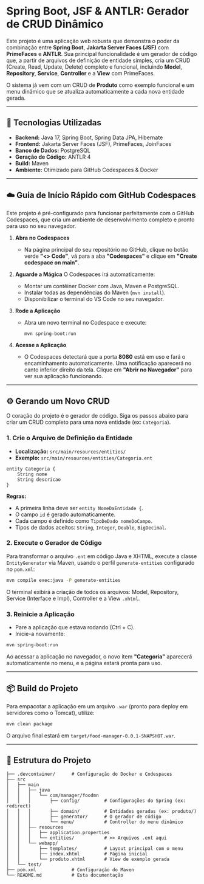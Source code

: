 # Spring Boot, JSF & ANTLR: Gerador de CRUD Dinâmico

Este projeto é uma aplicação web robusta que demonstra o poder da combinação entre **Spring Boot**, **Jakarta Server Faces (JSF)** com **PrimeFaces** e **ANTLR**. Sua principal funcionalidade é um gerador de código que, a partir de arquivos de definição de entidade simples, cria um CRUD (Create, Read, Update, Delete) completo e funcional, incluindo **Model**, **Repository**, **Service**, **Controller** e a **View** com PrimeFaces.

O sistema já vem com um CRUD de **Produto** como exemplo funcional e um menu dinâmico que se atualiza automaticamente a cada nova entidade gerada.

---

## 🚀 Tecnologias Utilizadas

* **Backend:** Java 17, Spring Boot, Spring Data JPA, Hibernate
* **Frontend:** Jakarta Server Faces (JSF), PrimeFaces, JoinFaces
* **Banco de Dados:** PostgreSQL
* **Geração de Código:** ANTLR 4
* **Build:** Maven
* **Ambiente:** Otimizado para GitHub Codespaces & Docker

---

## ☁️ Guia de Início Rápido com GitHub Codespaces

Este projeto é pré-configurado para funcionar perfeitamente com o GitHub Codespaces, que cria um ambiente de desenvolvimento completo e pronto para uso no seu navegador.

1. **Abra no Codespaces**

   * Na página principal do seu repositório no GitHub, clique no botão verde **"<> Code"**, vá para a aba **"Codespaces"** e clique em **"Create codespace on main"**.

2. **Aguarde a Mágica**
   O Codespaces irá automaticamente:

   * Montar um contêiner Docker com Java, Maven e PostgreSQL.
   * Instalar todas as dependências do Maven (`mvn install`).
   * Disponibilizar o terminal do VS Code no seu navegador.

3. **Rode a Aplicação**

   * Abra um novo terminal no Codespace e execute:

     ```bash
     mvn spring-boot:run
     ```

4. **Acesse a Aplicação**

   * O Codespaces detectará que a porta **8080** está em uso e fará o encaminhamento automaticamente. Uma notificação aparecerá no canto inferior direito da tela. Clique em **"Abrir no Navegador"** para ver sua aplicação funcionando.

---

## ⚙️ Gerando um Novo CRUD

O coração do projeto é o gerador de código. Siga os passos abaixo para criar um CRUD completo para uma nova entidade (ex: `Categoria`).

### 1. Crie o Arquivo de Definição da Entidade

* **Localização:** `src/main/resources/entities/`
* **Exemplo:** `src/main/resources/entities/Categoria.ent`

```ent
entity Categoria {
    String nome
    String descricao
}
```

**Regras:**

* A primeira linha deve ser `entity NomeDaEntidade {`.
* O campo `id` é gerado automaticamente.
* Cada campo é definido como `TipoDeDado nomeDoCampo`.
* Tipos de dados aceitos: `String`, `Integer`, `Double`, `BigDecimal`.

### 2. Execute o Gerador de Código

Para transformar o arquivo `.ent` em código Java e XHTML, execute a classe `EntityGenerator` via Maven, usando o perfil `generate-entities` configurado no `pom.xml`:

```bash
mvn compile exec:java -P generate-entities
```

O terminal exibirá a criação de todos os arquivos: Model, Repository, Service (Interface e Impl), Controller e a View `.xhtml`.

### 3. Reinicie a Aplicação

* Pare a aplicação que estava rodando (Ctrl + C).
* Inicie-a novamente:

```bash
mvn spring-boot:run
```

Ao acessar a aplicação no navegador, o novo item **"Categoria"** aparecerá automaticamente no menu, e a página estará pronta para uso.

---

## 📦 Build do Projeto

Para empacotar a aplicação em um arquivo `.war` (pronto para deploy em servidores como o Tomcat), utilize:

```bash
mvn clean package
```

O arquivo final estará em `target/food-manager-0.0.1-SNAPSHOT.war`.

---

## 📁 Estrutura do Projeto

```
├── .devcontainer/      # Configuração do Docker e Codespaces
├── src
│   ├── main
│   │   ├── java
│   │   │   └── com/manager/foodmn
│   │   │       ├── config/         # Configurações do Spring (ex: redirect)
│   │   │       ├── domain/         # Entidades geradas (ex: produto/)
│   │   │       ├── generator/      # O gerador de código
│   │   │       └── menu/           # Controller do menu dinâmico
│   │   ├── resources
│   │   │   ├── application.properties
│   │   │   └── entities/           # >> Arquivos .ent aqui
│   │   └── webapp/
│   │       ├── templates/          # Layout principal com o menu
│   │       ├── index.xhtml         # Página inicial
│   │       └── produto.xhtml       # View de exemplo gerada
│   └── test/
├── pom.xml             # Configuração do Maven
└── README.md           # Esta documentação
```
